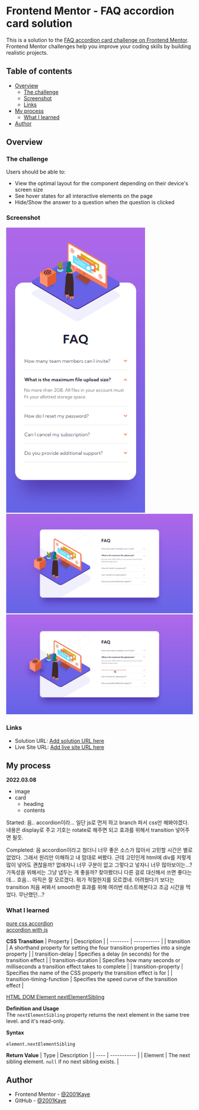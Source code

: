 # Frontend Mentor - FAQ accordion card solution

This is a solution to the [FAQ accordion card challenge on Frontend Mentor](https://www.frontendmentor.io/challenges/faq-accordion-card-XlyjD0Oam). Frontend Mentor challenges help you improve your coding skills by building realistic projects.

## Table of contents

- [Overview](#overview)
  - [The challenge](#the-challenge)
  - [Screenshot](#screenshot)
  - [Links](#links)
- [My process](#my-process)
  - [What I learned](#what-i-learned)
- [Author](#author)

## Overview

### The challenge

Users should be able to:

- View the optimal layout for the component depending on their device's screen size
- See hover states for all interactive elements on the page
- Hide/Show the answer to a question when the question is clicked

### Screenshot

![](./design/mobile-design.jpg)
![](./design/desktop-design.jpg)
![](./design/active-states.jpg)

### Links

- Solution URL: [Add solution URL here](https://www.frontendmentor.io/solutions/faq-accordion-card-tQNpBF1IR)
- Live Site URL: [Add live site URL here](https://jhan117.github.io/FAQ-accordion-card/)

## My process

**2022.03.08**

- image
- card
  - heading
  - contents

Started: 음.. accordion이라... 일단 js로 먼저 하고 branch 파서 css만 해봐야겠다. 내용은 display로 주고 기호는 rotate로 해주면 되고 효과를 위해서 transition 넣어주면 될듯.

Completed: 음 accordion이라고 쳤더니 너무 좋은 소스가 많아서 고민할 시간은 별로 없었다. 그래서 원리만 이해하고 내 맘대로 써봤다. 근데 고민인게 html에 div를 저렇게 많이 넣어도 괜찮을까? 없애자니 너무 구분이 없고 그렇다고 넣자니 너무 많아보이는...? 가독성을 위해서는 그냥 냅두는 게 좋을까? 찾아봤더니 다른 걸로 대신해서 쓰면 좋다는데... 흐음... 아직은 잘 모르겠다. 뭐가 적절한지를 모르겠네. 어려웠다기 보다는 transition 처음 써봐서 smooth한 효과를 위해 여러번 테스트해본다고 조금 시간을 먹었다. 무난했던...?

### What I learned

[pure css accordion](https://codepen.io/raubaca/pen/PZzpVe)  
[accordion with js](https://www.w3schools.com/howto/howto_js_accordion.asp)

**CSS Transition**
| Property | Description |
| -------- | ----------- |
| transition | A shorthand property for setting the four transition properties into a single property |
| transition-delay | Specifies a delay (in seconds) for the transition effect |
| transition-duration | Specifies how many seconds or milliseconds a transition effect takes to complete |
| transition-property | Specifies the name of the CSS property the transition effect is for |
| transition-timing-function | Specifies the speed curve of the transition effect |
   
[HTML DOM Element nextElementSibling](https://www.w3schools.com/jsref/prop_element_nextelementsibling.asp)
   
**Definition and Usage**   
The `nextElementSibling` property returns the next element in the same tree level. and it's read-only.
   
**Syntax**

```JS
element.nextElementSibling
```
   
**Return Value**
| Type | Description |
| ---- | ----------- |
| Element | The next sibling element. `null` if no next sibling exists. |

## Author

- Frontend Mentor - [@2001Kaye](https://www.frontendmentor.io/profile/jhan117)
- GitHub - [@2001Kaye](https://github.com/jhan117)
